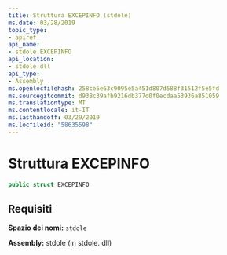 ```yaml
---
title: Struttura EXCEPINFO (stdole)
ms.date: 03/28/2019
topic_type:
- apiref
api_name:
- stdole.EXCEPINFO
api_location:
- stdole.dll
api_type:
- Assembly
ms.openlocfilehash: 258ce5e63c9095e5a451d807d588f31512f5e5fd
ms.sourcegitcommit: d938c39afb9216db377d0f0ecdaa53936a851059
ms.translationtype: MT
ms.contentlocale: it-IT
ms.lasthandoff: 03/29/2019
ms.locfileid: "58635598"
---
```

# <a name="excepinfo-structure"></a>Struttura EXCEPINFO

```csharp
public struct EXCEPINFO
```

## <a name="requirements"></a>Requisiti

**Spazio dei nomi:** `stdole`

**Assembly:** stdole (in stdole. dll)
